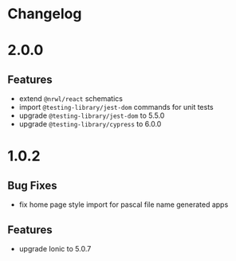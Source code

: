 # Changelog

# 2.0.0

## Features

- extend `@nrwl/react` schematics
- import `@testing-library/jest-dom` commands for unit tests
- upgrade `@testing-library/jest-dom` to 5.5.0
- upgrade `@testing-library/cypress` to 6.0.0

# 1.0.2

## Bug Fixes

- fix home page style import for pascal file name generated apps

## Features

- upgrade Ionic to 5.0.7
